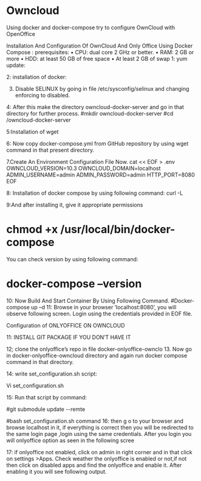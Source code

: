 # Owncloud
Using docker and docker-compose try to configure OwnCloud with OpenOffice

Installation And Configuration Of OwnCloud And Only Office Using Docker Compose :
prerequisites:
•	 CPU: dual core 2 GHz or better.
•	RAM: 2 GB or more
•	HDD: at least 50 GB of free space
•	At least 2 GB of swap
1: yum update:

2: installation of docker:


3. Disable SELINUX  by going in file /etc/sysconfig/selinux  and changing     enforcing  to disabled.

4: After this make the directory owncloud-docker-server  and go in that directory for further process.
      #mkdir owncloud-docker-server
      #cd /owncloud-docker-server

5:Installation of wget

6: Now  copy docker-compose.yml from GitHub repository by using wget command in that present directory.

7.Create An Environment  Configuration  File Now.
cat << EOF > .env
OWNCLOUD_VERSION=10.3
OWNCLOUD_DOMAIN=localhost
ADMIN_USERNAME=admin
ADMIN_PASSWORD=admin
HTTP_PORT=8080
EOF

8: Installation of docker compose by using following command: curl -L

9:And after installing it, give it appropriate permissions
# chmod +x /usr/local/bin/docker-compose
You can check version by using following command:
# docker-compose –version

10: Now Build And Start Container By Using Following Command.
 #Docker-compose  up  –d
11: Browse in your browser ‘localhost:8080’,  you  will observe  following  screen.
Login using the credentials provided in EOF file.


Configuration of ONLYOFFICE ON OWNCLOUD

11: INSTALL GIT PACKAGE IF YOU DON’T HAVE IT 


12; clone the onlyoffice’s repo in file docker-onlyoffice-ownclo
13. Now go in docker-onlyoffice-owncloud directory and again run docker compose command in that directory.


14: write set_configuration.sh script:

Vi set_configuration.sh

15: Run that script by command:

#git submodule update --remte

#bash set_configuration.sh command
16: then g
o to your browser and browse localhost in it, if everything is correct then you will be redirected to the same login page ,login using the same credentials.
After you login you will onlyoffice option as seen in the following scree 

17: if onlyoffice not enabled, 
click on admin in right corner and in that click on settings >Apps.
Check weather the onlyoffice is enabled or not,if not then click on disabled apps and find the onlyoffice and enable it. After enabling it you will see following output. 


